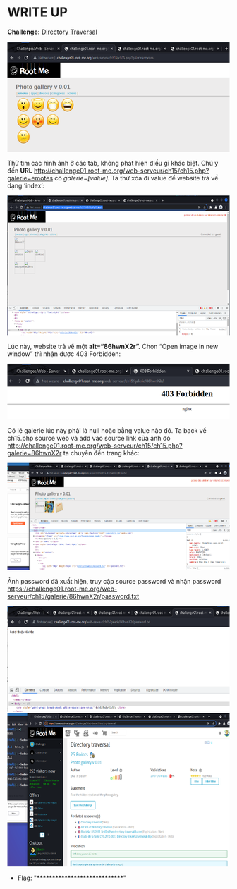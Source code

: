 # WRITE UP

**Challenge:** [Directory Traversal](https://www.root-me.org/en/Challenges/Web-Server/Directory-traversal)

<img src="./media/image1.png" style="width:6.13757in;height:2.60322in" alt="Graphical user interface, text, application Description automatically generated" />

Thử tìm các hình ảnh ở các tab, không phát hiện điều gì khác biệt. Chú ý đến **URL** <http://challenge01.root-me.org/web-serveur/ch15/ch15.php?galerie=emotes> có *galerie=\[value\].* Ta thử xóa đi value để website trả về dạng ‘index’:

<img src="./media/image2.png" style="width:6.19367in;height:3.29998in" alt="Graphical user interface, text, application Description automatically generated" />

Lúc này, website trả về một **alt=“86hwnX2r”.** Chọn “Open image in new window” thì nhận được 403 Forbidden:

<img src="./media/image3.png" style="width:6.21377in;height:1.32108in" alt="Graphical user interface, text, application Description automatically generated" />

Có lẽ galerie lúc này phải là null hoặc bằng value nào đó. Ta back về ch15.php source web và add vào source link của ảnh đó <http://challenge01.root-me.org/web-serveur/ch15/ch15.php?galerie=86hwnX2r> ta chuyển đến trang khác:

<img src="./media/image4.png" style="width:6.26122in;height:2.52723in" alt="Graphical user interface, text, application Description automatically generated" />

Ảnh password đã xuất hiện, truy cập source password và nhận password <https://challenge01.root-me.org/web-serveur/ch15/galerie/86hwnX2r/password.txt>

<img src="./media/image5.png" style="width:6.27696in;height:2.49469in" alt="Graphical user interface, text Description automatically generated" />

<img src="./media/image6.png" style="width:6.5in;height:3.63333in" alt="A screenshot of a computer Description automatically generated" />

- Flag: "****************************"
